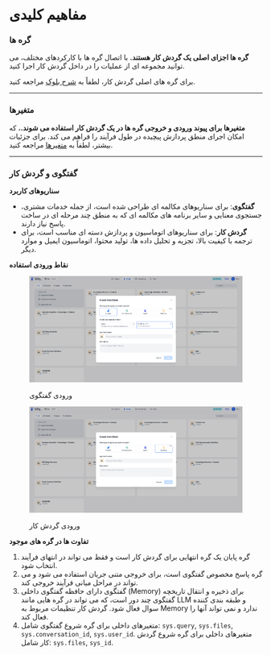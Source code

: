 # مفاهیم کلیدی

### گره ها

**گره ها اجزای اصلی یک گردش کار هستند.** با اتصال گره ها با کارکردهای مختلف، می توانید مجموعه ای از عملیات را در داخل گردش کار اجرا کنید.

برای گره های اصلی گردش کار، لطفاً به [شرح بلوک](node/) مراجعه کنید.

***

### متغیرها

**متغیرها برای پیوند ورودی و خروجی گره ها در یک گردش کار استفاده می شوند.**، که امکان اجرای منطق پردازش پیچیده در طول فرآیند را فراهم می کند. برای جزئیات بیشتر، لطفاً به [متغیرها](variables.md) مراجعه کنید.

***

### گفتگوی و گردش کار

**سناریوهای کاربرد**

* **گفتگوی**: برای سناریوهای مکالمه ای طراحی شده است، از جمله خدمات مشتری، جستجوی معنایی و سایر برنامه های مکالمه ای که به منطق چند مرحله ای در ساخت پاسخ نیاز دارند.
* **گردش کار**: برای سناریوهای اتوماسیون و پردازش دسته ای مناسب است، برای ترجمه با کیفیت بالا، تجزیه و تحلیل داده ها، تولید محتوا، اتوماسیون ایمیل و موارد دیگر.

**نقاط ورودی استفاده**

<figure><img src="../../.gitbook/assets/output (5).png" alt=""><figcaption><p>ورودی گفتگوی</p></figcaption></figure>

<figure><img src="../../.gitbook/assets/output (4) (1).png" alt=""><figcaption><p>ورودی گردش کار</p></figcaption></figure>

**تفاوت ها در گره های موجود**

1. گره پایان یک گره انتهایی برای گردش کار است و فقط می تواند در انتهای فرآیند انتخاب شود.
2. گره پاسخ مخصوص گفتگوی است، برای خروجی متنی جریان استفاده می شود و می تواند در مراحل میانی فرآیند خروجی کند.
3. گفتگوی دارای حافظه گفتگوی داخلی (Memory) برای ذخیره و انتقال تاریخچه گفتگوی چند دور است، که می تواند در گره هایی مانند LLM و طبقه بندی کننده سوال فعال شود. گردش کار تنظیمات مربوط به Memory ندارد و نمی تواند آنها را فعال کند.
4. متغیرهای داخلی برای گره شروع گفتگوی شامل: `sys.query`, `sys.files`, `sys.conversation_id`, `sys.user_id`. متغیرهای داخلی برای گره شروع گردش کار شامل: `sys.files`, `sys_id`.


